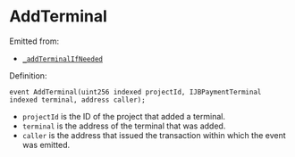 # AddTerminal

Emitted from:

* [`_addTerminalIfNeeded`](/api/contracts/jbdirectory/write/-_addterminalifneeded.md)

Definition:

```solidity
event AddTerminal(uint256 indexed projectId, IJBPaymentTerminal indexed terminal, address caller);
```

* `projectId` is the ID of the project that added a terminal.
* `terminal` is the address of the terminal that was added.
* `caller` is the address that issued the transaction within which the event was emitted.
